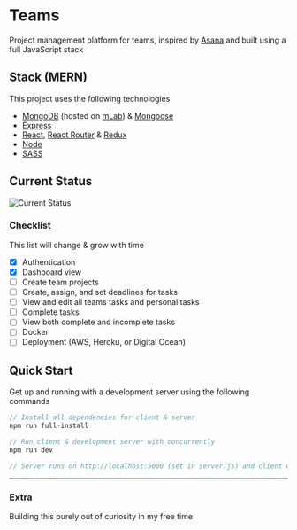 # Teams

Project management platform for teams, inspired by [Asana](https://asana.com/) and built using a full JavaScript stack

## Stack (MERN)

This project uses the following technologies

- [MongoDB](https://www.mongodb.com/) (hosted on [mLab](https://mlab.com/)) & [Mongoose](https://mongoosejs.com/)
- [Express](http://expressjs.com/)
- [React](https://reactjs.org), [React Router](https://reacttraining.com/react-router/) & [Redux](https://redux.js.org/basics/usagewithreact)
- [Node](https://nodejs.org/en/)
- [SASS](https://sass-lang.com/)

## Current Status

![Current Status](http://g.recordit.co/xeNncHqgyv.gif)

### Checklist

This list will change & grow with time

- [x] Authentication
- [x] Dashboard view
- [ ] Create team projects
- [ ] Create, assign, and set deadlines for tasks
- [ ] View and edit all teams tasks and personal tasks
- [ ] Complete tasks
- [ ] View both complete and incomplete tasks
- [ ] Docker
- [ ] Deployment (AWS, Heroku, or Digital Ocean)

## Quick Start

Get up and running with a development server using the following commands

```javascript
// Install all dependencies for client & server
npm run full-install

// Run client & development server with concurrently
npm run dev

// Server runs on http://localhost:5000 (set in server.js) and client on http://localhost:3000 (default for CRA)
```

---

### Extra

Building this purely out of curiosity in my free time
